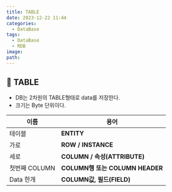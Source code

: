 ```yaml
---
title: TABLE
date: 2023-12-22 11:44
categories:
  - DataBase
tags:
  - DataBase
  - RDB
image: 
path:
---
```


## 🌈 TABLE
+ DB는 2차원의 TABLE형태로 data를 저장한다.
+ 크기는 Byte 단위이다.


|이름|용어|
|---|---|
|테이블|**ENTITY**|
|가로|**ROW / INSTANCE**|
|세로|**COLUMN / 속성(ATTRIBUTE)**|
|첫번째 COLUMN|**COLUMN행 또는 COLUMN HEADER**|
|Data 한개|**COLUMN값, 필드(FIELD)**|
